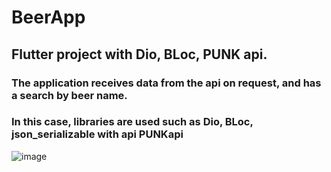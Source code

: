 # BeerApp

## Flutter project with Dio, BLoc, PUNK api.
### The application receives data from the api on request, and has a search by beer name.
### In this case, libraries are used such as Dio, BLoc, json_serializable with api PUNKapi
![image](https://user-images.githubusercontent.com/35937442/110951032-40558900-834d-11eb-8d90-e6647e094470.png)

